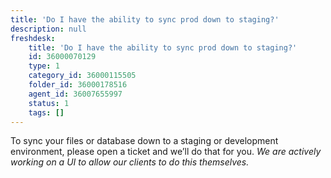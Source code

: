 ```yaml
---
title: 'Do I have the ability to sync prod down to staging?'
description: null
freshdesk:
    title: 'Do I have the ability to sync prod down to staging?'
    id: 36000070129
    type: 1
    category_id: 36000115505
    folder_id: 36000178516
    agent_id: 36007655997
    status: 1
    tags: []
---
```


To sync your files or database down to a staging or development environment, please open a ticket and we’ll do that for you. *We are actively working on a UI to allow our clients to do this themselves.*


